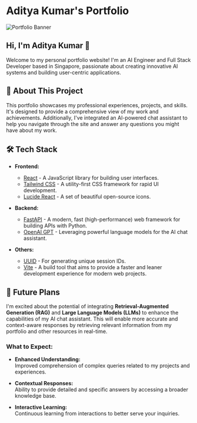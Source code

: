 # Aditya Kumar's Portfolio

![Portfolio Banner](./assets/banner.jpg)

## Hi, I'm Aditya Kumar 👋

Welcome to my personal portfolio website! I'm an AI Engineer and Full Stack Developer based in Singapore, passionate about creating innovative AI systems and building user-centric applications.

## 🚀 About This Project

This portfolio showcases my professional experiences, projects, and skills. It's designed to provide a comprehensive view of my work and achievements. Additionally, I've integrated an AI-powered chat assistant to help you navigate through the site and answer any questions you might have about my work.

## 🛠️ Tech Stack

- **Frontend:**  
  - [React](https://reactjs.org/) - A JavaScript library for building user interfaces.
  - [Tailwind CSS](https://tailwindcss.com/) - A utility-first CSS framework for rapid UI development.
  - [Lucide React](https://lucide.dev/) - A set of beautiful open-source icons.

- **Backend:**  
  - [FastAPI](https://fastapi.tiangolo.com/) - A modern, fast (high-performance) web framework for building APIs with Python.
  - [OpenAI GPT](https://openai.com/) - Leveraging powerful language models for the AI chat assistant.

- **Others:**  
  - [UUID](https://github.com/uuidjs/uuid) - For generating unique session IDs.
  - [Vite](https://vitejs.dev/) - A build tool that aims to provide a faster and leaner development experience for modern web projects.
  

## 🔮 Future Plans

I'm excited about the potential of integrating **Retrieval-Augmented Generation (RAG)** and **Large Language Models (LLMs)** to enhance the capabilities of my AI chat assistant. This will enable more accurate and context-aware responses by retrieving relevant information from my portfolio and other resources in real-time.

### What to Expect:
- **Enhanced Understanding:**  
  Improved comprehension of complex queries related to my projects and experiences.

- **Contextual Responses:**  
  Ability to provide detailed and specific answers by accessing a broader knowledge base.

- **Interactive Learning:**  
  Continuous learning from interactions to better serve your inquiries.

